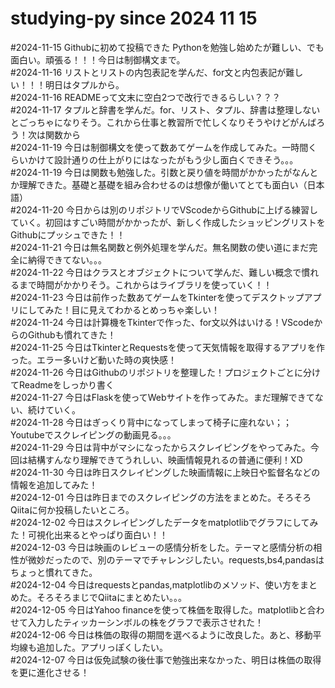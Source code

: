 # studying-py since 2024 11 15
#2024-11-15 Githubに初めて投稿できた Pythonを勉強し始めたが難しい、でも面白い。頑張る！！！今日は制御構文まで。  
#2024-11-16 リストとリストの内包表記を学んだ、for文と内包表記が難しい！！！明日はタプルから。  
#2024-11-16 READMEって文末に空白2つで改行できるらしい？？？  
#2024-11-17 タプルと辞書を学んだ。for、リスト、タプル、辞書は整理しないとごっちゃになりそう。これから仕事と教習所で忙しくなりそうやけどがんばろう！次は関数から  
#2024-11-19 今日は制御構文を使って数あてゲームを作成してみた。一時間くらいかけて設計通りの仕上がりにはなったがもう少し面白くできそう。。。  
#2024-11-19 今日は関数も勉強した。引数と戻り値を時間がかかったがなんとか理解できた。基礎と基礎を組み合わせるのは想像が働いてとても面白い（日本語）  
#2024-11-20 今日からは別のリポジトリでVScodeからGithubに上げる練習していく。初回はすごい時間がかかったが、新しく作成したショッピングリストをGithubにプッシュできた！！  
#2024-11-21 今日は無名関数と例外処理を学んだ。無名関数の使い道にまだ完全に納得できてない。。。  
#2024-11-22 今日はクラスとオブジェクトについて学んだ、難しい概念で慣れるまで時間がかかりそう。これからはライブラリを使っていく！！  
#2024-11-23 今日は前作った数あてゲームをTkinterを使ってデスクトップアプリにしてみた！目に見えてわかるとめっちゃ楽しい！  
#2024-11-24 今日は計算機をTkinterで作った、for文以外はいける！VScodeからのGithubも慣れてきた！  
#2024-11-25 今日はTkinterとRequestsを使って天気情報を取得するアプリを作った。エラー多いけど動いた時の爽快感！  
#2024-11-26 今日はGithubのリポジトリを整理した！プロジェクトごとに分けてReadmeをしっかり書く  
#2024-11-27 今日はFlaskを使ってWebサイトを作ってみた。まだ理解できてない、続けていく。  
#2024-11-28 今日はぎっくり背中になってしまって椅子に座れない；；Youtubeでスクレイピングの動画見る。。。  
#2024-11-29 今日は背中がマシになったからスクレイピングをやってみた。今回は結構すんなり理解できてうれしい、映画情報見れるの普通に便利！XD  
#2024-11-30 今日は昨日スクレイピングした映画情報に上映日や監督名などの情報を追加してみた！  
#2024-12-01 今日は昨日までのスクレイピングの方法をまとめた。そろそろQiitaに何か投稿したいところ。  
#2024-12-02 今日はスクレイピングしたデータをmatplotlibでグラフにしてみた！可視化出来るとやっぱり面白い！！  
#2024-12-03 今日は映画のレビューの感情分析をした。テーマと感情分析の相性が微妙だったので、別のテーマでチャレンジしたい。requests,bs4,pandasはちょっと慣れてきた。  
#2024-12-04 今日はrequestsとpandas,matplotlibのメソッド、使い方をまとめた。そろそろまじでQiitaにまとめたい。。。  
#2024-12-05 今日はYahoo financeを使って株価を取得した。matplotlibと合わせて入力したティッカーシンボルの株をグラフで表示させれた！   
#2024-12-06 今日は株価の取得の期間を選べるように改良した。あと、移動平均線も追加した。アプリっぽくしたい。  
#2024-12-07 今日は仮免試験の後仕事で勉強出来なかった、明日は株価の取得を更に進化させる！  